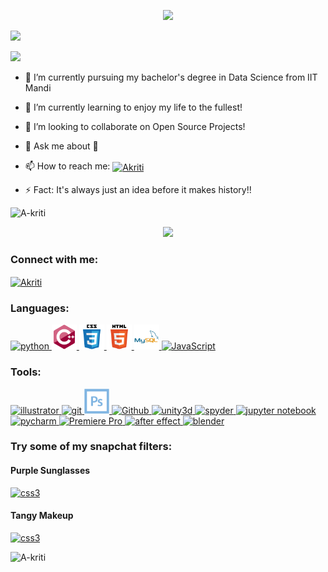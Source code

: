 <p align="center">
 <img src="https://user-images.githubusercontent.com/73133055/152652089-f56c0ea1-19f7-4b44-8cb2-948ebff77d6d.jpeg" width="250"/>  
 
 <!-- <img src="https://user-images.githubusercontent.com/73133055/126075513-0b5e45b4-f3c4-481e-ac22-959a2aff63e9.gif" width="450"/> --> 
 </p>
<img src="https://user-images.githubusercontent.com/73133055/125937060-bdd3d3bb-d530-48a4-9bc7-84bd9e2e9bd3.gif" width="350"/>  

<p align="left"><img src="https://user-images.githubusercontent.com/73133055/125938552-1f60188b-0e98-4907-9e76-46d0800bae8e.gif" width="250"/></p>

- 🔭 I’m currently pursuing my bachelor's degree in Data Science from IIT Mandi
- 🌱 I’m currently learning to enjoy my life to the fullest!
- 👯 I’m looking to collaborate on Open Source Projects!
- 💬 Ask me about 🤷‍
- 📫 How to reach me: <a href="https://www.linkedin.com/in/akriti-b677181a2/" target="blank"><img align="center" src="https://raw.githubusercontent.com/rahuldkjain/github-profile-readme-generator/master/src/images/icons/Social/linked-in-alt.svg" alt="Akriti" height="20" width="15" /></a>

- ⚡ Fact: It's always just an idea before it makes history!!

<p align="left"> <img src="https://komarev.com/ghpvc/?username=A-kriti&label=Profile%20views&color=0e75b6&style=flat" alt="A-kriti" /> </p>

<!--<p align="center"><img src="https://user-images.githubusercontent.com/73133055/125938816-fce8e3c5-9151-4dc7-b4e1-52f97d238523.gif" width="500"/></p>-->

<p align="center"><img src="https://user-images.githubusercontent.com/73133055/152651686-8a503e45-80e1-4203-81cb-97e00cc1a12d.gif" width="500"/></p>

<h3 align="left">Connect with me:</h3>
<p align="left">

<a href="https://www.linkedin.com/in/akriti-b677181a2/" target="blank"><img align="center" src="https://raw.githubusercontent.com/rahuldkjain/github-profile-readme-generator/master/src/images/icons/Social/linked-in-alt.svg" alt="Akriti" height="30" width="40" /></a>

</p>

<h3 align="left">Languages:</h3>
<p align="left"> <a href="https://www.python.org/" target="_blank"> <img src="https://user-images.githubusercontent.com/73133055/125939105-8704fdae-5dfd-40a9-a7f1-b7a1eb228433.png" alt="python" width="40" height="40"/> </a> 
<a href="https://www.w3schools.com/cpp/" target="_blank"> <img src="https://raw.githubusercontent.com/devicons/devicon/master/icons/cplusplus/cplusplus-original.svg" alt="cplusplus" width="40" height="40"/> </a> 
<a href="https://www.w3schools.com/css/" target="_blank"> <img src="https://raw.githubusercontent.com/devicons/devicon/master/icons/css3/css3-original-wordmark.svg" alt="css3" width="40" height="40"/> </a> 
<a href="https://www.w3.org/html/" target="_blank"> <img src="https://raw.githubusercontent.com/devicons/devicon/master/icons/html5/html5-original-wordmark.svg" alt="html5" width="40" height="40"/> </a>  <a href="https://www.mysql.com/" target="_blank"> <img src="https://raw.githubusercontent.com/devicons/devicon/master/icons/mysql/mysql-original-wordmark.svg" alt="mysql" width="40" height="40"/> </a><a href="https://www.w3schools.com/js/" target="_blank"> <img src="https://user-images.githubusercontent.com/73133055/125940564-25ade5a0-9c8b-4129-9a7a-fbc1c9f995fa.png" alt="JavaScript " width="30" height="30"/> </a> 
 
<h3 align="left">Tools:</h3>
<p align="left">  <a href="https://www.adobe.com/in/products/illustrator.html" target="_blank"> <img src="https://www.vectorlogo.zone/logos/adobe_illustrator/adobe_illustrator-icon.svg" alt="illustrator" width="40" height="40"/> </a><a href="https://git-scm.com/" target="_blank"> <img src="https://www.vectorlogo.zone/logos/git-scm/git-scm-icon.svg" alt="git" width="40" height="40"/> </a> <a href="https://www.photoshop.com/en" target="_blank"> <img src="https://raw.githubusercontent.com/devicons/devicon/master/icons/photoshop/photoshop-line.svg" alt="photoshop" width="40" height="40"/> </a> <a href="https://github.com/" target="_blank"> <img src="https://user-images.githubusercontent.com/73133055/125941702-61ab3fd1-081f-490c-a1c9-5771bfc65c9e.png" alt="Github" width="40" height="40"/> </a> <a href="https://unity.com/" target="_blank"> <img src="https://user-images.githubusercontent.com/73133055/125941955-6a99e34b-eb45-4eae-9192-92ac3daae552.png" alt="unity3d" width="40" height="40"/> </a><a href="https://www.spyder-ide.org/" target="_blank"> <img src="https://user-images.githubusercontent.com/73133055/125942274-bb0e9402-bc05-4ab2-8df6-3fc03af8e21d.png" alt="spyder" width="40" height="40"/> </a><a href="https://jupyter.org/" target="_blank"> <img src="https://user-images.githubusercontent.com/73133055/125942597-8b9fdd62-2031-48c0-a229-833d08a01942.png" alt="jupyter notebook" width="40" height="40"/> </a> 
 <a href="https://www.jetbrains.com/pycharm/" target="_blank"> <img src="https://user-images.githubusercontent.com/73133055/125943648-a917be3d-c0ad-47c0-a9a4-19f95ad87543.png" alt="pycharm" width="40" height="40"/> </a>
 <a href="https://www.adobe.com/in/products/premiere.html?sdid=STLMM87Z&mv=search&ef_id=CjwKCAjw3MSHBhB3EiwAxcaEu_Ilzd0JoFTSXqpv6p2eBweOYNosS49K-Dkse6BJ5B8v21-dCN1A3RoCLCcQAvD_BwE:G:s&s_kwcid=AL!3085!3!473191824180!e!!g!!premiere%20pro!221167988!56957614501&gclid=CjwKCAjw3MSHBhB3EiwAxcaEu_Ilzd0JoFTSXqpv6p2eBweOYNosS49K-Dkse6BJ5B8v21-dCN1A3RoCLCcQAvD_BwE" target="_blank"> <img src="https://user-images.githubusercontent.com/73133055/125944200-e2ccaa3b-cda9-4f50-aefd-56d9563aeb91.png" alt="Premiere Pro" width="40" height="40"/> </a>
 <a href="https://www.adobe.com/in/products/aftereffects.html?sdid=STLMM87Z&mv=search&ef_id=CjwKCAjw3MSHBhB3EiwAxcaEu9wmCBdy0e0P9xRxmf2-Yzh35E8hPTg5CJWgKN48asMqCztDfAemfBoCfI8QAvD_BwE:G:s&s_kwcid=AL!3085!3!248207268690!e!!g!!after%20effects!221167268!17525486948&gclid=CjwKCAjw3MSHBhB3EiwAxcaEu9wmCBdy0e0P9xRxmf2-Yzh35E8hPTg5CJWgKN48asMqCztDfAemfBoCfI8QAvD_BwE" target="_blank"> <img src="https://user-images.githubusercontent.com/73133055/125944249-8cd9fe57-fc21-48df-aae8-070332de479e.png" alt="after effect" width="40" height="40"/> </a>
 <a href="https://www.blender.org/" target="_blank"> <img src="https://user-images.githubusercontent.com/73133055/125944206-fd7fb60f-5d34-4467-b184-7537fce284bc.png" alt="blender" width="40" height="40"/> </a>

</p>

<h3 align="left">Try some of my snapchat filters:</h3>
<p align="left">

 <h4 align="left">Purple Sunglasses</h4>
 <a href="https://www.snapchat.com/unlock/?type=SNAPCODE&uuid=ff0b2b5ff0ff45de94525c066c7d7ce1&metadata=01" target="_blank"> <img src="https://user-images.githubusercontent.com/73133055/132957266-8313377b-4e90-4bcb-83fe-bcbdbb7a0c40.png" alt="css3" width="40" height="40"/> </a> 

  <h4 align="left">Tangy Makeup</h4>
 <a href="https://www.snapchat.com/unlock/?type=SNAPCODE&uuid=ae2562ec12134a7fae598cc668772c41&metadata=01" target="_blank"> <img src="https://user-images.githubusercontent.com/73133055/132957266-8313377b-4e90-4bcb-83fe-bcbdbb7a0c40.png" alt="css3" width="40" height="40"/> </a> 

</p>


<p><img align="left" src="https://github-readme-stats.vercel.app/api?username=A-kriti&show_icons=true&locale=en" alt="A-kriti" /></p>

 

